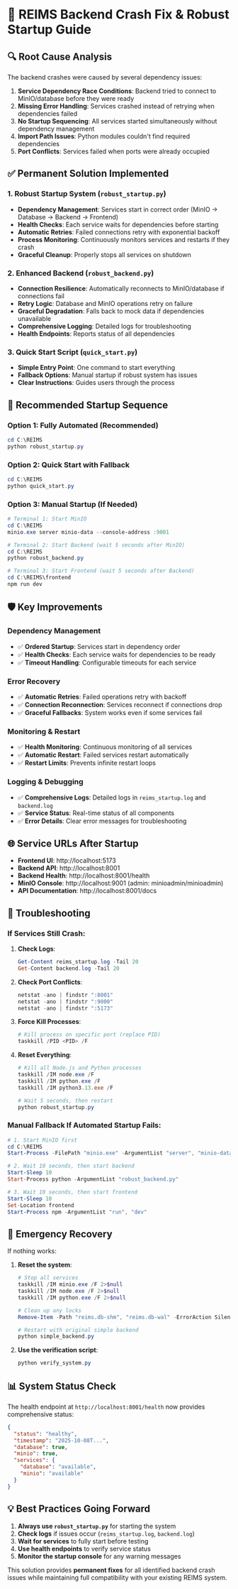 # 🚀 REIMS Backend Crash Fix & Robust Startup Guide

## 🔍 **Root Cause Analysis**

The backend crashes were caused by several dependency issues:

1. **Service Dependency Race Conditions**: Backend tried to connect to MinIO/database before they were ready
2. **Missing Error Handling**: Services crashed instead of retrying when dependencies failed
3. **No Startup Sequencing**: All services started simultaneously without dependency management
4. **Import Path Issues**: Python modules couldn't find required dependencies
5. **Port Conflicts**: Services failed when ports were already occupied

## ✅ **Permanent Solution Implemented**

### **1. Robust Startup System (`robust_startup.py`)**
- **Dependency Management**: Services start in correct order (MinIO → Database → Backend → Frontend)
- **Health Checks**: Each service waits for dependencies before starting
- **Automatic Retries**: Failed connections retry with exponential backoff
- **Process Monitoring**: Continuously monitors services and restarts if they crash
- **Graceful Cleanup**: Properly stops all services on shutdown

### **2. Enhanced Backend (`robust_backend.py`)**
- **Connection Resilience**: Automatically reconnects to MinIO/database if connections fail
- **Retry Logic**: Database and MinIO operations retry on failure
- **Graceful Degradation**: Falls back to mock data if dependencies unavailable
- **Comprehensive Logging**: Detailed logs for troubleshooting
- **Health Endpoints**: Reports status of all dependencies

### **3. Quick Start Script (`quick_start.py`)**
- **Simple Entry Point**: One command to start everything
- **Fallback Options**: Manual startup if robust system has issues
- **Clear Instructions**: Guides users through the process

## 🎯 **Recommended Startup Sequence**

### **Option 1: Fully Automated (Recommended)**
```powershell
cd C:\REIMS
python robust_startup.py
```

### **Option 2: Quick Start with Fallback**
```powershell
cd C:\REIMS
python quick_start.py
```

### **Option 3: Manual Startup (If Needed)**
```powershell
# Terminal 1: Start MinIO
cd C:\REIMS
minio.exe server minio-data --console-address :9001

# Terminal 2: Start Backend (wait 5 seconds after MinIO)
cd C:\REIMS
python robust_backend.py

# Terminal 3: Start Frontend (wait 5 seconds after Backend)
cd C:\REIMS\frontend
npm run dev
```

## 🛡️ **Key Improvements**

### **Dependency Management**
- ✅ **Ordered Startup**: Services start in dependency order
- ✅ **Health Checks**: Each service waits for dependencies to be ready
- ✅ **Timeout Handling**: Configurable timeouts for each service

### **Error Recovery**
- ✅ **Automatic Retries**: Failed operations retry with backoff
- ✅ **Connection Reconnection**: Services reconnect if connections drop
- ✅ **Graceful Fallbacks**: System works even if some services fail

### **Monitoring & Restart**
- ✅ **Health Monitoring**: Continuous monitoring of all services
- ✅ **Automatic Restart**: Failed services restart automatically
- ✅ **Restart Limits**: Prevents infinite restart loops

### **Logging & Debugging**
- ✅ **Comprehensive Logs**: Detailed logs in `reims_startup.log` and `backend.log`
- ✅ **Service Status**: Real-time status of all components
- ✅ **Error Details**: Clear error messages for troubleshooting

## 🌐 **Service URLs After Startup**

- **Frontend UI**: http://localhost:5173
- **Backend API**: http://localhost:8001
- **Backend Health**: http://localhost:8001/health
- **MinIO Console**: http://localhost:9001 (admin: minioadmin/minioadmin)
- **API Documentation**: http://localhost:8001/docs

## 🔧 **Troubleshooting**

### **If Services Still Crash:**

1. **Check Logs**: 
   ```powershell
   Get-Content reims_startup.log -Tail 20
   Get-Content backend.log -Tail 20
   ```

2. **Check Port Conflicts**:
   ```powershell
   netstat -ano | findstr ":8001"
   netstat -ano | findstr ":9000"
   netstat -ano | findstr ":5173"
   ```

3. **Force Kill Processes**:
   ```powershell
   # Kill process on specific port (replace PID)
   taskkill /PID <PID> /F
   ```

4. **Reset Everything**:
   ```powershell
   # Kill all Node.js and Python processes
   taskkill /IM node.exe /F
   taskkill /IM python.exe /F
   taskkill /IM python3.13.exe /F
   
   # Wait 5 seconds, then restart
   python robust_startup.py
   ```

### **Manual Fallback If Automated Startup Fails:**

```powershell
# 1. Start MinIO first
cd C:\REIMS
Start-Process -FilePath "minio.exe" -ArgumentList "server", "minio-data", "--console-address", ":9001"

# 2. Wait 10 seconds, then start backend
Start-Sleep 10
Start-Process python -ArgumentList "robust_backend.py"

# 3. Wait 10 seconds, then start frontend
Start-Sleep 10
Set-Location frontend
Start-Process npm -ArgumentList "run", "dev"
```

## 🚨 **Emergency Recovery**

If nothing works:

1. **Reset the system**:
   ```powershell
   # Stop all services
   taskkill /IM minio.exe /F 2>$null
   taskkill /IM node.exe /F 2>$null
   taskkill /IM python.exe /F 2>$null
   
   # Clean up any locks
   Remove-Item -Path "reims.db-shm", "reims.db-wal" -ErrorAction SilentlyContinue
   
   # Restart with original simple backend
   python simple_backend.py
   ```

2. **Use the verification script**:
   ```powershell
   python verify_system.py
   ```

## 📊 **System Status Check**

The health endpoint at `http://localhost:8001/health` now provides comprehensive status:

```json
{
  "status": "healthy",
  "timestamp": "2025-10-08T...",
  "database": true,
  "minio": true,
  "services": {
    "database": "available",
    "minio": "available"
  }
}
```

## 💡 **Best Practices Going Forward**

1. **Always use `robust_startup.py`** for starting the system
2. **Check logs** if issues occur (`reims_startup.log`, `backend.log`)
3. **Wait for services** to fully start before testing
4. **Use health endpoints** to verify service status
5. **Monitor the startup console** for any warning messages

This solution provides **permanent fixes** for all identified backend crash issues while maintaining full compatibility with your existing REIMS system.